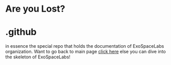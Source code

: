 # Are you Lost?

# .github
in essence the special repo that holds the documentation of ExoSpaceLabs organization. Want to go back to main page [click here](https://github.com/ExoSpaceLabs) else you can dive into the skeleton of ExoSpaceLabs!
